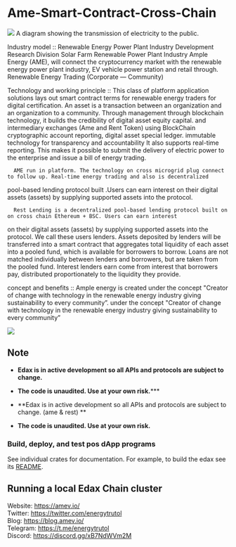 # Ame-Smart-Contract-Cross-Chain

<img src="https://github.com/energytrutol/ame-smart-contract-cross-chain/blob/main/images/ame-solar-energy.jpg" />
A diagram showing the transmission of electricity to the public.

Industry model ::
    Renewable Energy Power Plant Industry Development Research Division
Solar Farm Renewable Power Plant Industry  Ample Energy (AME),  will connect the cryptocurrency market with the renewable energy power plant industry, EV vehicle power station and retail through.  Renewable Energy Trading (Corporate — Community)

Technology and working principle ::
       This class of platform application solutions lays out smart contract terms for renewable energy traders for digital certification. An asset is a transaction between an organization and an organization to a community. Through management through blockchain technology, it builds the credibility of digital asset equity capital. and intermediary exchanges (Ame and Rent Token) using BlockChain cryptographic account reporting, digital asset special ledger. immutable technology for transparency and accountability It also supports real-time reporting. This makes it possible to submit the delivery of electric power to the enterprise and issue a bill of energy trading.
   
      AME run in platform. The technology on cross microgrid plug connect to follow up. Real-time energy trading and also is decentralized
pool-based lending protocol built .Users can earn interest on their digital assets (assets) by supplying supported assets into the protocol.
      
      Rest Lending is a decentralized pool-based lending protocol built on on cross chain Ethereum + BSC. Users can earn interest 
on their digital assets (assets) by supplying supported assets into the protocol. We call these users lenders. Assets deposited by lenders 
will be transferred into a smart contract that aggregates total liquidity of each asset into a pooled fund, which is available for borrowers
to borrow. Loans are not matched individually between lenders and borrowers, but are taken from the pooled fund. Interest lenders earn
come from interest that borrowers pay, distributed proportionately to the liquidity they provide.

concept and benefits ::
        Ample energy is created under  the concept "Creator of change with technology in the renewable energy industry giving sustainability to every community”.
under the concept "Creator of change with technology in the renewable energy industry giving sustainability to every community”

<img src="https://github.com/energytrutol/ame-smart-contract-cross-chain/blob/main/images/energy_diagram.jpg" />


## Note

* **Edax is in active development so all APIs and protocols are subject to change.**
* **The code is unaudited. Use at your own risk.*****

* **Edax is in active development so all APIs and protocols are subject to change. (ame & rest) **
* **The code is unaudited. Use at your own risk.**

### Build, deploy, and test pos dApp programs

See individual crates for documentation. For example, to build the edax see its [README](https://github.com/energytrutol/edax-dex/3v/masterplan/dex).

## Running a local Edax Chain cluster


 Website: https://amev.io/</br>
 Twitter: https://twitter.com/energytrutol</br>
 Blog: https://blog.amev.io/</br>
 Telegram: https://t.me/energytrutol</br>
 Discord: https://discord.gg/xB7NdWVm2M

